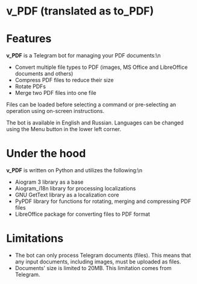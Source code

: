 # v_PDF (translated as to_PDF)

Features
========
**v_PDF** is a Telegram bot for managing your PDF documents:\n
* Convert multiple file types to PDF (images, MS Office and LibreOffice documents and others)
* Compress PDF files to reduce their size
* Rotate PDFs
* Merge two PDF files into one file

Files can be loaded before selecting a command or pre-selecting an operation using on-screen instructions.

The bot is available in English and Russian. Languages ​​can be changed using the Menu button in the lower left corner.

Under the hood
========
**v_PDF** is written on Python and utilizes the following:\n
* Aiogram 3 library as a base
* Aiogram_i18n library for processing localizations
* GNU GetText library as a localization core
* PyPDF library for functions for rotating, merging and compressing PDF files
* LibreOffice package for converting files to PDF format

Limitations
========
* The bot can only process Telegram documents (files). This means that any input documents, including images, must be uploaded as files.
* Documents' size is limited to 20MB. This limitation comes from Telegram.
